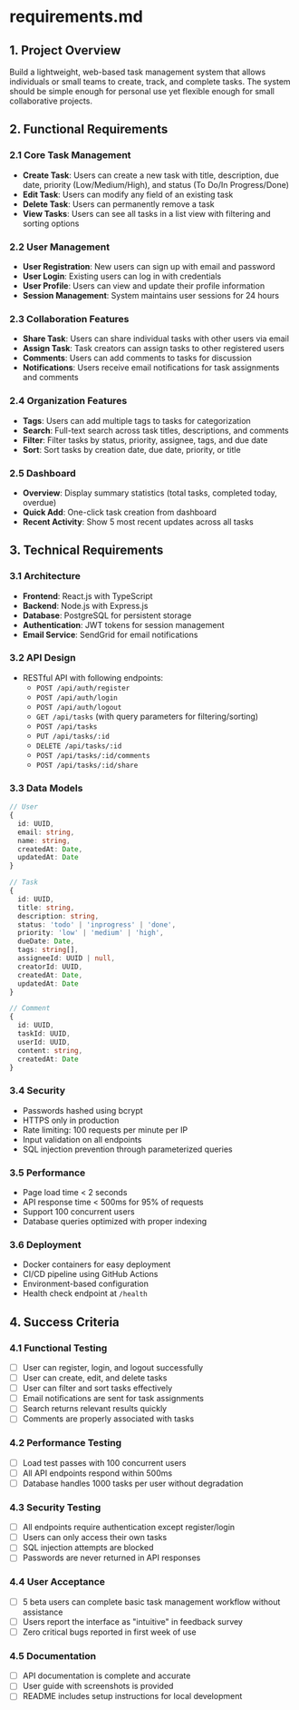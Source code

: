 # requirements.md

## 1. Project Overview
Build a lightweight, web-based task management system that allows individuals or small teams to create, track, and complete tasks. The system should be simple enough for personal use yet flexible enough for small collaborative projects.

## 2. Functional Requirements

### 2.1 Core Task Management
- **Create Task**: Users can create a new task with title, description, due date, priority (Low/Medium/High), and status (To Do/In Progress/Done)
- **Edit Task**: Users can modify any field of an existing task
- **Delete Task**: Users can permanently remove a task
- **View Tasks**: Users can see all tasks in a list view with filtering and sorting options

### 2.2 User Management
- **User Registration**: New users can sign up with email and password
- **User Login**: Existing users can log in with credentials
- **User Profile**: Users can view and update their profile information
- **Session Management**: System maintains user sessions for 24 hours

### 2.3 Collaboration Features
- **Share Task**: Users can share individual tasks with other users via email
- **Assign Task**: Task creators can assign tasks to other registered users
- **Comments**: Users can add comments to tasks for discussion
- **Notifications**: Users receive email notifications for task assignments and comments

### 2.4 Organization Features
- **Tags**: Users can add multiple tags to tasks for categorization
- **Search**: Full-text search across task titles, descriptions, and comments
- **Filter**: Filter tasks by status, priority, assignee, tags, and due date
- **Sort**: Sort tasks by creation date, due date, priority, or title

### 2.5 Dashboard
- **Overview**: Display summary statistics (total tasks, completed today, overdue)
- **Quick Add**: One-click task creation from dashboard
- **Recent Activity**: Show 5 most recent updates across all tasks

## 3. Technical Requirements

### 3.1 Architecture
- **Frontend**: React.js with TypeScript
- **Backend**: Node.js with Express.js
- **Database**: PostgreSQL for persistent storage
- **Authentication**: JWT tokens for session management
- **Email Service**: SendGrid for email notifications

### 3.2 API Design
- RESTful API with following endpoints:
  - `POST /api/auth/register`
  - `POST /api/auth/login`
  - `POST /api/auth/logout`
  - `GET /api/tasks` (with query parameters for filtering/sorting)
  - `POST /api/tasks`
  - `PUT /api/tasks/:id`
  - `DELETE /api/tasks/:id`
  - `POST /api/tasks/:id/comments`
  - `POST /api/tasks/:id/share`

### 3.3 Data Models
```typescript
// User
{
  id: UUID,
  email: string,
  name: string,
  createdAt: Date,
  updatedAt: Date
}

// Task
{
  id: UUID,
  title: string,
  description: string,
  status: 'todo' | 'inprogress' | 'done',
  priority: 'low' | 'medium' | 'high',
  dueDate: Date,
  tags: string[],
  assigneeId: UUID | null,
  creatorId: UUID,
  createdAt: Date,
  updatedAt: Date
}

// Comment
{
  id: UUID,
  taskId: UUID,
  userId: UUID,
  content: string,
  createdAt: Date
}
```

### 3.4 Security
- Passwords hashed using bcrypt
- HTTPS only in production
- Rate limiting: 100 requests per minute per IP
- Input validation on all endpoints
- SQL injection prevention through parameterized queries

### 3.5 Performance
- Page load time < 2 seconds
- API response time < 500ms for 95% of requests
- Support 100 concurrent users
- Database queries optimized with proper indexing

### 3.6 Deployment
- Docker containers for easy deployment
- CI/CD pipeline using GitHub Actions
- Environment-based configuration
- Health check endpoint at `/health`

## 4. Success Criteria

### 4.1 Functional Testing
- [ ] User can register, login, and logout successfully
- [ ] User can create, edit, and delete tasks
- [ ] User can filter and sort tasks effectively
- [ ] Email notifications are sent for task assignments
- [ ] Search returns relevant results quickly
- [ ] Comments are properly associated with tasks

### 4.2 Performance Testing
- [ ] Load test passes with 100 concurrent users
- [ ] All API endpoints respond within 500ms
- [ ] Database handles 1000 tasks per user without degradation

### 4.3 Security Testing
- [ ] All endpoints require authentication except register/login
- [ ] Users can only access their own tasks
- [ ] SQL injection attempts are blocked
- [ ] Passwords are never returned in API responses

### 4.4 User Acceptance
- [ ] 5 beta users can complete basic task management workflow without assistance
- [ ] Users report the interface as "intuitive" in feedback survey
- [ ] Zero critical bugs reported in first week of use

### 4.5 Documentation
- [ ] API documentation is complete and accurate
- [ ] User guide with screenshots is provided
- [ ] README includes setup instructions for local development